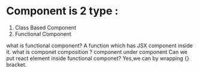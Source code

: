 # Component is 2 type :
1. Class Based Component
2. Functional Component

what is functional component?
A function  which has JSX  component inside it.
what is componet composition ?
component under component
Can we put react element inside functional componet?
Yes,we can by wrapping {} bracket.
